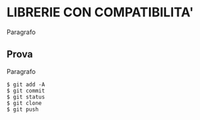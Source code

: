 # LIBRERIE CON COMPATIBILITA'

Paragrafo

## Prova

Paragrafo

```
$ git add -A
$ git commit
$ git status
$ git clone
$ git push
```